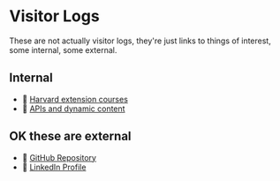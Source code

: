 # Visitor Logs

These are not actually visitor logs, they're just links
to things of interest, some internal, some external.

## Internal

* 🔗 [Harvard extension courses](courses.md)
* 🔗 [APIs and dynamic content](api.md)

## OK these are external

* 🔗 [GitHub Repository](https://github.com/wware/portfolio)
* 🔗 [LinkedIn Profile](https://www.linkedin.com/in/willware/)
